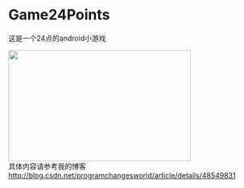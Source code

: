 # Game24Points
这是一个24点的android小游戏

<img src="http://img.blog.csdn.net/20150918175209405" width="362" height="220"/><br/>
具体内容请参考我的博客 http://blog.csdn.net/programchangesworld/article/details/48549831
